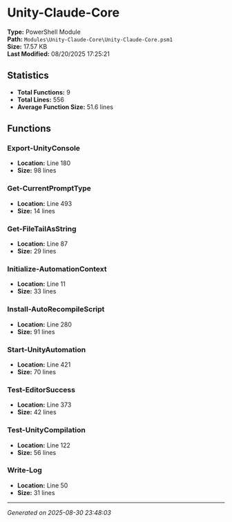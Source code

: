 # Unity-Claude-Core

**Type:** PowerShell Module  
**Path:** `Modules\Unity-Claude-Core\Unity-Claude-Core.psm1`  
**Size:** 17.57 KB  
**Last Modified:** 08/20/2025 17:25:21  

## Statistics

- **Total Functions:** 9
- **Total Lines:** 556
- **Average Function Size:** 51.6 lines

## Functions


### Export-UnityConsole

- **Location:** Line 180
- **Size:** 98 lines

 
### Get-CurrentPromptType

- **Location:** Line 493
- **Size:** 14 lines

 
### Get-FileTailAsString

- **Location:** Line 87
- **Size:** 29 lines

 
### Initialize-AutomationContext

- **Location:** Line 11
- **Size:** 33 lines

 
### Install-AutoRecompileScript

- **Location:** Line 280
- **Size:** 91 lines

 
### Start-UnityAutomation

- **Location:** Line 421
- **Size:** 70 lines

 
### Test-EditorSuccess

- **Location:** Line 373
- **Size:** 42 lines

 
### Test-UnityCompilation

- **Location:** Line 122
- **Size:** 56 lines

 
### Write-Log

- **Location:** Line 50
- **Size:** 31 lines



---
*Generated on 2025-08-30 23:48:03*
